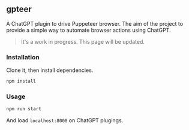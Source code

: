 
## gpteer

A ChatGPT plugin to drive Puppeteer browser. The aim of the project to provide a simple way to automate browser actions using ChatGPT.

> It's a work in progress. This page will be updated.

### Installation

Clone it, then install dependencies.

```bash
npm install
```

### Usage

```bash
npm run start
```

And load `localhost:8008` on ChatGPT plugings.